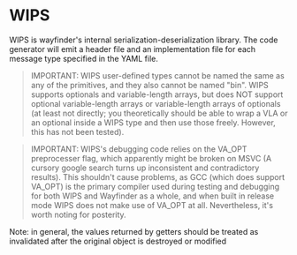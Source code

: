 # WIPS

WIPS is wayfinder's internal serialization-deserialization library.
The code generator will emit a header file and an implementation file for each message type specified in the 
YAML file.

> IMPORTANT: WIPS user-defined types cannot be named the same as any of the primitives, and they also cannot be named "bin". WIPS supports optionals and variable-length arrays, but does NOT support optional variable-length arrays or variable-length arrays of optionals (at least not directly; you theoretically should be able to wrap a VLA or an optional inside a WIPS type and then use those freely. However, this has not been tested).

> IMPORTANT: WIPS's debugging code relies on the VA_OPT preprocesser flag, which apparently might be broken on
MSVC (A cursory google search turns up inconsistent and contradictory results). This shouldn't cause problems, as 
GCC (which does support VA_OPT) is the primary compiler used during testing and debugging for both WIPS and 
Wayfinder as a whole, and when built in release mode WIPS does not make use of VA_OPT at all. Nevertheless, it's 
worth noting for posterity.

Note: in general, the values returned by getters should be treated as invalidated after the original object is destroyed or modified